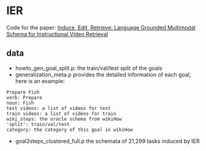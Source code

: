 # IER
Code for the paper: [Induce, Edit, Retrieve: Language Grounded Multimodal Schema for Instructional Video Retrieval](https://arxiv.org/pdf/2111.09276.pdf)

## data
* howto_gen_goal_split.p: the train/val/test split of the goals
* generalization_meta.p provides the detailed information of each goal, here is an example:
```
Prepare Fish
verb: Prepare
noun: Fish
test videos: a list of videos for test
train videos: a list of videos for train
wiki_steps: the oracle schema from wikiHow
'split': train/val/test
category: the category of this goal in wikiHow
```
* goal2steps_clustered_full.p the schemata of 21,299 tasks induced by IER